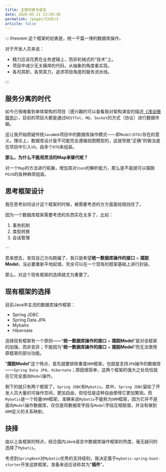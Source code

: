 ```yaml
---
title: 主题初衷与诞生
date: 2020-05-11 13:59:38
permalink: /pages/52d5c3
article: false
---
```


::: theorem 这个框架的初衷是，统一千篇一律的数据库操作。

对于开发人员来说：
- 精力应该花费在业务逻辑上，而非机械式的“技术”上。
- 项目中减少无关痛痒的代码，从抽象的角度看实现。
- 各司其职，各劳其力，追求项目角度的服务流水线。

:::

## 服务分离的时代

如今已很难看到单体架构的项目（感兴趣的可以查看我对架构演变的描述[《浅谈微服务》](https://www.zuoyu.top/archives/micro)），目前的项目大都是通过`RESTful`、`MQ`、`Socket`的方式（协议）进行数据传输。

这让我开始质疑传统`JavaWeb`项目中的数据库操作模式——即`Model(DTO)`存在的意义。理论上，数据库设计是不可能完全遵循视图模型的，这就导致“正确”的做法是在项目中引入`VO`，由多个`DTO`来组装。

**那么，为什么不能用灵活的Map来替代呢？**

对一个`Map`的方法进行拓展，增加其对`Json`的解析能力，那么是不是就可以摆脱`POJO`的各种麻烦组装。


## 思考框架设计

我在思考如何设计这个框架的时候，被需要考虑的方方面面给阻挡住了。

因为一个数据库框架需要考虑的东西实在太多了，比如：

1. 事务机制
2. 类型转换
3. 会话管理

  ···

思来想去，发现自己方向跑偏了，我只是希望**统一数据库操作的接口** + **摆脱Model**，没必要重新平地起墙，完全可以在一个现有的框架基础上进行封装。

那么，对这个现有框架的选择就尤为重要了。

## 现有框架的选择

目前Java中主流的数据库操作框架：

- Spring JDBC
- Spring Data JPA
- Mybatis
- Hibernate

选择现有框架有一个原则——“**统一数据库操作的接口** + **摆脱Model**”是对该框架的加强，而非变异；不能因为“**统一数据库操作的接口** + **摆脱Model**”而无法使用原框架的部分功能。

“**摆脱Model**”这个特点，首先就要排除重度`ORM`框架，也就是支持`JPA`操作的数据库——`Spring Data JPA`、`Hibernate`；原因很简单，这两个框架的强大之处恰恰就在它完全面向`Model`操作。

剩下的就只有两个框架了，`Spring JDBC`和`Mybatis`。其中，`Spring JDBC`留给了开发人员大量的可操作空间，更加自由，但恰恰是这种自由使得它更加繁琐。而`Mybatis`是一个轻量`ORM`框架，准确来说`Mybatis`不能称为`ORM`框架，因为它并不是面向`Model`操作数据库，仅仅是将数据库字段与`Model`字段互相赋值，并没有做到`ORM`定义的关系映射。

## 抉择
由以上各框架的特点，结合国内Java语言中数据库操作框架的热度，毫无疑问的选择了`Mybatis`。

考虑到`SpringBoot`对`Mybatis`优秀的支持级别，我决定基于`mybatis-spring-boot-starter`开发这款框架，准备来说应该称其为“**插件**”。